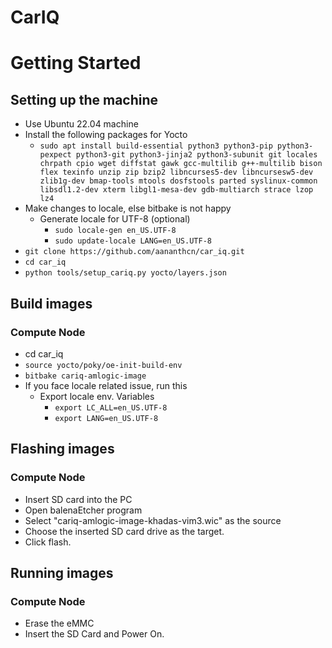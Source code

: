 # CarIQ



# Getting Started
## Setting up the machine
 * Use Ubuntu 22.04 machine
 * Install the following packages for Yocto
	* `sudo apt install build-essential python3 python3-pip python3-pexpect python3-git python3-jinja2 python3-subunit git locales chrpath cpio wget diffstat gawk gcc-multilib g++-multilib bison flex texinfo unzip zip bzip2 libncurses5-dev libncursesw5-dev zlib1g-dev bmap-tools mtools dosfstools parted syslinux-common libsdl1.2-dev xterm libgl1-mesa-dev gdb-multiarch strace lzop lz4`
 * Make changes to locale, else bitbake is not happy
	* Generate locale for UTF-8 (optional)
		* `sudo locale-gen en_US.UTF-8`
		* `sudo update-locale LANG=en_US.UTF-8`
 * `git clone https://github.com/aananthcn/car_iq.git`
 * `cd car_iq`
 * `python tools/setup_cariq.py yocto/layers.json`


 ## Build images
 ### Compute Node
 * cd car_iq
 * `source yocto/poky/oe-init-build-env`
 * `bitbake cariq-amlogic-image`
 * If you face locale related issue, run this
	* Export locale env. Variables
		* `export LC_ALL=en_US.UTF-8`
		* `export LANG=en_US.UTF-8`

## Flashing images
### Compute Node
 * Insert SD card into the PC
 * Open balenaEtcher program
 * Select "cariq-amlogic-image-khadas-vim3.wic" as the source
 * Choose the inserted SD card drive as the target.
 * Click flash.


## Running images
### Compute Node
 * Erase the eMMC
 * Insert the SD Card and Power On.
